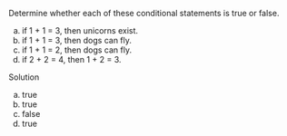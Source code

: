 Determine whether each of these conditional statements is true or false.

1. if 1 + 1 = 3, then unicorns exist.
2. if 1 + 1 = 3, then dogs can fly.
3. if 1 + 1 = 2, then dogs can fly.
4. if 2 + 2 = 4, then 1 + 2 = 3.

Solution

1. true
2. true
3. false
4. true

<style type="text/css">
    ol { list-style-type: lower-alpha; }
</style>